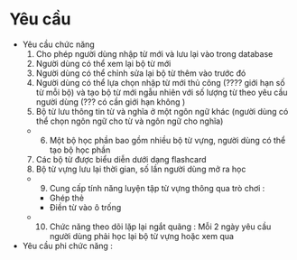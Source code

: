 # Yêu cầu 
- Yêu cầu chức năng 
    1. Cho phép người dùng nhập từ mới và lưu lại vào trong database 
    2. Người dùng có thể xem lại bộ từ mới 
    3. Người dùng có thể chỉnh sửa lại bộ từ thêm vào trước đó 
    4. Người dùng có thể lựa chọn nhập từ mới thủ công (???? giới hạn số từ mỗi bộ) và tạo bộ từ mới ngẫu nhiên với số lượng từ theo yêu cầu người dùng (??? có cần giới hạn không )
    5. Bộ từ lưu thông tin từ và nghĩa ở một ngôn ngữ khác (người dùng có thể chọn ngôn ngữ cho từ và ngôn ngữ cho nghĩa)
    - 6. Một bộ học phần bao gồm nhiều bộ từ vựng, người dùng có thể tạo bộ học phần 
    7. Các bộ từ được biểu diễn dưới dạng flashcard
    8. Bộ từ vựng lưu lại thời gian, số lần người dùng mở ra học 
    - 9. Cung cấp tính năng luyện tập từ vựng thông qua trò chơi : 
        + Ghép thẻ 
        + Điền từ vào ô trống 
    - 10. Chức năng theo dõi lặp lại ngắt quãng : Mỗi 2 ngày yêu cầu người dùng phải học lại bộ từ vựng hoặc xem qua 
- Yêu cầu phi chức năng : 
    

